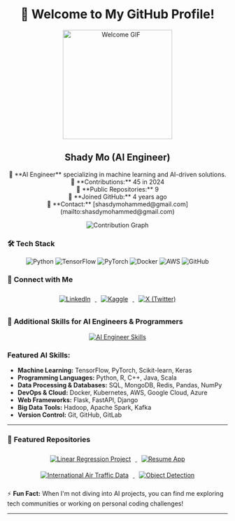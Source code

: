 <div align="center">
  <h1>👋 Welcome to My GitHub Profile!</h1>
  <img src="https://media.giphy.com/media/3o7btPCcdNniyf0ArS/giphy.gif" alt="Welcome GIF" width="250"/>
  
  <h2>Shady Mo (AI Engineer)</h2>
  
  <p>
    🔹 **AI Engineer** specializing in machine learning and AI-driven solutions.<br>
    🔹 **Contributions:** 45 in 2024<br>
    🔹 **Public Repositories:** 9<br>
    🔹 **Joined GitHub:** 4 years ago<br>
    🔹 **Contact:** [shasdymohammed@gmail.com](mailto:shasdymohammed@gmail.com)
  </p>
  
  <img src="https://github-readme-stats.vercel.app/api?username=shady-mo20&show_icons=true&theme=dark&count_private=true" alt="Contribution Graph"/>
  
</div>

### 🛠️ **Tech Stack**

<div align="center">
  <img src="https://img.shields.io/badge/Python-3670A0?style=for-the-badge&logo=python&logoColor=ffdd54" alt="Python"/>
  <img src="https://img.shields.io/badge/TensorFlow-FF6F00?style=for-the-badge&logo=tensorflow&logoColor=white" alt="TensorFlow"/>
  <img src="https://img.shields.io/badge/PyTorch-EE4C2C?style=for-the-badge&logo=pytorch&logoColor=white" alt="PyTorch"/>
  <img src="https://img.shields.io/badge/Docker-2496ED?style=for-the-badge&logo=docker&logoColor=white" alt="Docker"/>
  <img src="https://img.shields.io/badge/AWS-232F3E?style=for-the-badge&logo=amazon-aws&logoColor=white" alt="AWS"/>
  <img src="https://img.shields.io/badge/GitHub-181717?style=for-the-badge&logo=github&logoColor=white" alt="GitHub"/>
</div>

### 🔗 **Connect with Me**

<div align="center">
  <a href="https://www.linkedin.com/in/engshady-mohamed-842b93173/" target="_blank">
    <img src="https://img.icons8.com/color/48/000000/linkedin.png" alt="LinkedIn" style="margin: 10px;"/>
  </a>
  <a href="https://www.kaggle.com/shadymohammed205/code" target="_blank">
    <img src="https://img.icons8.com/windows/50/1A73E8/kaggle.png" alt="Kaggle" style="margin: 10px;"/>
  </a>
  <a href="https://x.com/shady_en102" target="_blank">
    <img src="https://img.icons8.com/color/48/000000/twitter--v1.png" alt="X (Twitter)" style="margin: 10px;"/>
  </a>
</div>

### 🚀 **Additional Skills for AI Engineers & Programmers**

<p align="center">
  <a href="https://skillicons.dev">
    <img src="https://skillicons.dev/icons?i=python,tensorflow,pytorch,docker,kubernetes,aws,gcp,linux,r,cpp,java,scala,git,github,flask,fastapi,sql,mongodb,redis" alt="AI Engineer Skills" />
  </a>
</p>

### Featured AI Skills:
- **Machine Learning:** TensorFlow, PyTorch, Scikit-learn, Keras
- **Programming Languages:** Python, R, C++, Java, Scala
- **Data Processing & Databases:** SQL, MongoDB, Redis, Pandas, NumPy
- **DevOps & Cloud:** Docker, Kubernetes, AWS, Google Cloud, Azure
- **Web Frameworks:** Flask, FastAPI, Django
- **Big Data Tools:** Hadoop, Apache Spark, Kafka
- **Version Control:** Git, GitHub, GitLab

---

### 📌 **Featured Repositories**

<div align="center">
  <a href="https://github.com/shady-mo20/linear_regression_project" target="_blank">
    <img src="https://img.shields.io/badge/Linear_Regression_Project-6f42c1?style=for-the-badge&logo=github&logoColor=white" alt="Linear Regression Project" style="margin: 10px;"/>
  </a>
  <a href="https://github.com/shady-mo20/ResumeApp" target="_blank">
    <img src="https://img.shields.io/badge/Resume_App-6f42c1?style=for-the-badge&logo=github&logoColor=white" alt="Resume App" style="margin: 10px;"/>
  </a>
  <a href="https://github.com/shady-mo20/International-Air-Traffic-data" target="_blank">
    <img src="https://img.shields.io/badge/International_Air_Traffic_Data-6f42c1?style=for-the-badge&logo=github&logoColor=white" alt="International Air Traffic Data" style="margin: 10px;"/>
  </a>
  <a href="https://github.com/shady-mo20/Object-Detection" target="_blank">
    <img src="https://img.shields.io/badge/Object_Detection-6f42c1?style=for-the-badge&logo=github&logoColor=white" alt="Object Detection" style="margin: 10px;"/>
  </a>
</div>

⚡ **Fun Fact:** When I'm not diving into AI projects, you can find me exploring tech communities or working on personal coding challenges!

---
